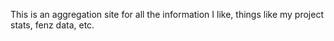 This is an aggregation site for all the information I like, things like my project stats, fenz data, etc.